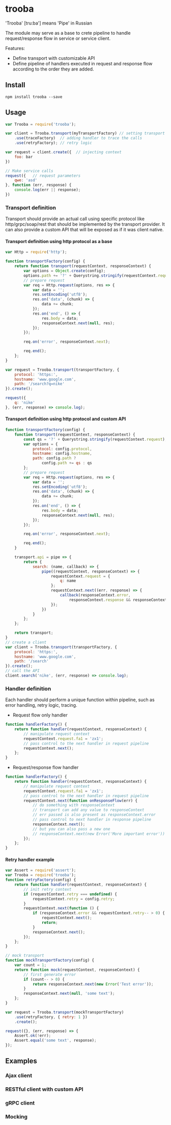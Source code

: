 # trooba

'Trooba' [tru:ba'] means 'Pipe' in Russian

The module may serve as a base to crete pipeline to handle request/response flow in service or service client.

Features:
* Define transport with customizable API
* Define pipeline of handlers executed in request and response flow according to the order they are added.

## Install

```
npm install trooba --save
```

## Usage

```js
var Trooba = require('trooba');

var client = Trooba.transport(myTransportFactory) // setting transport or you can use module reference
    .use(traceFactory)  // adding handler to trace the calls
    .use(retryFactory); // retry logic

var request = client.create({  // injecting context
    foo: bar   
})

// Make service calls
request({   // request parameters
    qwe: 'asd'
}, function (err, response) {
    console.log(err || response);
})
```

### Transport definition

Transport should provide an actual call using specific protocol like http/grpc/soap/rest that should be implemented by the transport provider.
It can also provide a custom API that will be exposed as if it was client native.

#### Transport definition using http protocol as a base
```js
var Http = require('http');

function transportFactory(config) {
    return function transport(requestContext, responseContext) {
        var options = Object.create(config);
        options.path += '?' + Querystring.stringify(requestContext.request);
        // prepare request
        var req = Http.request(options, res => {
            var data = '';
            res.setEncoding('utf8');
            res.on('data', (chunk) => {
                data += chunk;
            });
            res.on('end', () => {
                res.body = data;
                responseContext.next(null, res);
            });
        });

        req.on('error', responseContext.next);

        req.end();
    };
}

var request = Trooba.transport(transportFactory, {
    protocol: 'https:',
    hostname: 'www.google.com',
    path: '/search?q=nike'
}).create();

request({
    q: 'nike'
}, (err, response) => console.log);
```

#### Transport definition using http protocol and custom API

```js
function transportFactory(config) {
    function transport(requestContext, responseContext) {
        const qs = '?' + Querystring.stringify(requestContext.request);
        var options = {
            protocol: config.protocol,
            hostname: config.hostname,
            path: config.path ?
                config.path += qs : qs
        };
        // prepare request
        var req = Http.request(options, res => {
            var data = '';
            res.setEncoding('utf8');
            res.on('data', (chunk) => {
                data += chunk;
            });
            res.on('end', () => {
                res.body = data;
                responseContext.next(null, res);
            });
        });

        req.on('error', responseContext.next);

        req.end();
    }

    transport.api = pipe => {
        return {
            search: (name, callback) => {
                pipe((requestContext, responseContext) => {
                    requestContext.request = {
                        q: name
                    };
                    requestContext.next((err, response) => {
                        callback(responseContext.error,
                            responseContext.response && responseContext.response.body);
                    });
                })
            }
        };
    };

    return transport;
}
// create a client
var client = Trooba.transport(transportFactory, {
    protocol: 'https:',
    hostname: 'www.google.com',
    path: '/search'
}).create();
// call the API
client.search('nike', (err, response) => console.log);
```

### Handler definition

Each handler should perform a unique function within pipeline, such as error handling, retry logic, tracing.

* Request flow only handler

```js
function handlerFactory() {
    return function handler(requestContext, responseContext) {
        // manipulate request context
        requestContext.request.fa1 = 'zx1';
        // pass control to the next handler in request pipeline
        requestContext.next();
    };
}
```

* Request/response flow handler

```js
function handlerFactory() {
    return function handler(requestContext, responseContext) {
        // manipulate request context
        requestContext.request.fa1 = 'zx1';
        // pass control to the next handler in request pipeline
        requestContext.next(function onResponseFlow(err) {
            // do something with responseContext
            // transport can add any value to responseContext
            // err passed is also present as responseContext.error
            // pass control to next handler in response pipeline
            responseContext.next();
            // but you can also pass a new one
            // responseContext.next(new Error('More important error'))
        });
    };
}
```

#### Retry handler example

```js
var Assert = require('assert');
var Trooba = require('trooba');
function retryFactory(config) {
    return function handler(requestContext, responseContext) {
        // init retry context
        if (requestContext.retry === undefined) {
            requestContext.retry = config.retry;
        }
        requestContext.next(function () {
            if (responseContext.error && requestContext.retry-- > 0) {
                requestContext.next();
                return;
            }
            responseContext.next();
        });
    };
}

// mock transport
function mockTransportFactory(config) {
    var count = 1;
    return function mock(requestContext, responseContext) {
        // first generate error
        if (count-- > 0) {
            return responseContext.next(new Error('Test error'));
        }
        responseContext.next(null, 'some text');
    };
}

var request = Trooba.transport(mockTransportFactory)
    .use(retryFactory, { retry: 1 })
    .create();

request({}, (err, response) => {
    Assert.ok(!err);
    Assert.equal('some text', response);
});
```

## Examples

### Ajax client

### RESTful client with custom API

### gRPC client

### Mocking
